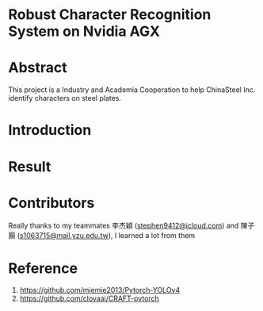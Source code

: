 # Robust Character Recognition System on Nvidia AGX

# Abstract
This project is a Industry and Academia Cooperation to help ChinaSteel Inc. identify characters on steel plates.

# Introduction


# Result


# Contributors
Really thanks to my teammates 李杰穎 (stephen9412@icloud.com) and 陳子顥 (s1063715@mail.yzu.edu.tw), I learned a lot from them

# Reference
1. https://github.com/miemie2013/Pytorch-YOLOv4
2. https://github.com/clovaai/CRAFT-pytorch
